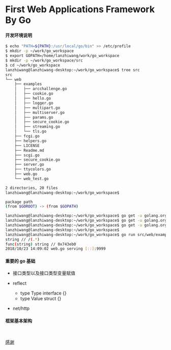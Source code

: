 # First Web Applications Framework By Go

#### 开发环境说明

```bash
$ echo "PATH=${PATH}:/usr/local/go/bin" >> /etc/profile
$ mkdir -p ~/work/go_workspace
$ export GOPATH=/home/lanzhiwang/work/go_workspace
$ mkdir -p ~/work/go_workspace/src
$ cd ~/work/go_workspace
lanzhiwang@lanzhiwang-desktop:~/work/go_workspace$ tree src
src
└── web
    ├── examples
    │   ├── arcchallenge.go
    │   ├── cookie.go
    │   ├── hello.go
    │   ├── logger.go
    │   ├── multipart.go
    │   ├── multiserver.go
    │   ├── params.go
    │   ├── secure_cookie.go
    │   ├── streaming.go
    │   └── tls.go
    ├── fcgi.go
    ├── helpers.go
    ├── LICENSE
    ├── Readme.md
    ├── scgi.go
    ├── secure_cookie.go
    ├── server.go
    ├── ttycolors.go
    ├── web.go
    └── web_test.go

2 directories, 20 files
lanzhiwang@lanzhiwang-desktop:~/work/go_workspace$

package path
(from $GOROOT) -> (from $GOPATH)

lanzhiwang@lanzhiwang-desktop:~/work/go_workspace$ go get -u golang.org/x/crypto
lanzhiwang@lanzhiwang-desktop:~/work/go_workspace$ go get -u golang.org/x/net
lanzhiwang@lanzhiwang-desktop:~/work/go_workspace$ go get -u golang.org/x/sys
lanzhiwang@lanzhiwang-desktop:~/work/go_workspace$
lanzhiwang@lanzhiwang-desktop:~/work/go_workspace$ go run src/web/examples/hello.go
string // /(.*)
func(string) string // 0x743eb0
2018/10/23 14:09:02 web.go serving [::]:9999

```

#### 重要的 go 基础

* 接口类型以及接口类型变量赋值
* reflect
    * type Type interface {}
    * type Value struct {}

* net/http

#### 框架基本架构

![]()

![]()



[感谢](https://github.com/hoisie/web)
